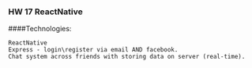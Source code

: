 ### HW 17  ReactNative


####Technologies: 

    ReactNative  
    Express - login\register via email AND facebook. 
    Chat system across friends with storing data on server (real-time).